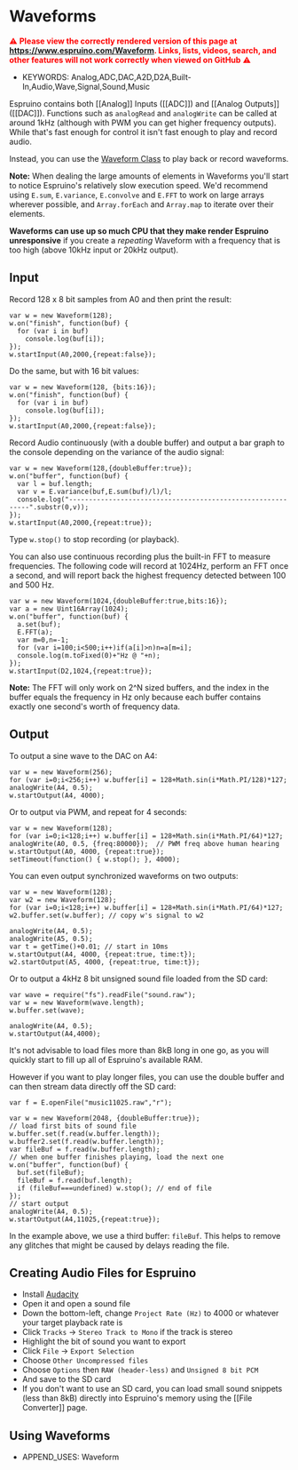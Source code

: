 <!--- Copyright (c) 2013 Gordon Williams, Pur3 Ltd. See the file LICENSE for copying permission. -->
Waveforms
========

<span style="color:red">:warning: **Please view the correctly rendered version of this page at https://www.espruino.com/Waveform. Links, lists, videos, search, and other features will not work correctly when viewed on GitHub** :warning:</span>

* KEYWORDS: Analog,ADC,DAC,A2D,D2A,Built-In,Audio,Wave,Signal,Sound,Music

Espruino contains both [[Analog]] Inputs ([[ADC]]) and [[Analog Outputs]] ([[DAC]]). Functions such as `analogRead` and `analogWrite` can be called at around 1kHz (although with PWM you can get higher frequency outputs). While that's fast enough for control it isn't fast enough to play and record audio.

Instead, you can use the [Waveform Class](/Reference#Waveform) to play back or record waveforms.

**Note:** When dealing the large amounts of elements in Waveforms you'll start to notice Espruino's relatively slow execution speed. We'd recommend using `E.sum`, `E.variance`, `E.convolve` and `E.FFT` to work on large arrays wherever possible, and `Array.forEach` and `Array.map` to iterate over their elements.

**Waveforms can use up so much CPU that they make render Espruino unresponsive** if you create a *repeating* Waveform with a frequency that is too high (above 10kHz input or 20kHz output).


Input
-----

Record 128 x 8 bit samples from A0 and then print the result:

```
var w = new Waveform(128);
w.on("finish", function(buf) {
  for (var i in buf)
    console.log(buf[i]);
});
w.startInput(A0,2000,{repeat:false});
```

Do the same, but with 16 bit values:

```
var w = new Waveform(128, {bits:16});
w.on("finish", function(buf) {
  for (var i in buf)
    console.log(buf[i]);
});
w.startInput(A0,2000,{repeat:false});
```


Record Audio continuously (with a double buffer) and output a bar graph to the console depending on the variance of the audio signal:

```
var w = new Waveform(128,{doubleBuffer:true});
w.on("buffer", function(buf) {
  var l = buf.length;
  var v = E.variance(buf,E.sum(buf)/l)/l;
  console.log("------------------------------------------------------------".substr(0,v));
});
w.startInput(A0,2000,{repeat:true});
```

Type `w.stop()` to stop recording (or playback).

You can also use continuous recording plus the built-in FFT to
measure frequencies. The following code will record at 1024Hz,
perform an FFT once a second, and will report back the highest
frequency detected between 100 and 500 Hz.

```
var w = new Waveform(1024,{doubleBuffer:true,bits:16});
var a = new Uint16Array(1024);
w.on("buffer", function(buf) {
  a.set(buf);
  E.FFT(a);
  var m=0,n=-1;
  for (var i=100;i<500;i++)if(a[i]>n)n=a[m=i];
  console.log(m.toFixed(0)+"Hz @ "+n);
});
w.startInput(D2,1024,{repeat:true});
```

**Note:** The FFT will only work on 2^N sized buffers, and the index in
the buffer equals the frequency in Hz only because each buffer contains
exactly one second's worth of frequency data.


Output
-----

To output a sine wave to the DAC on A4:

```
var w = new Waveform(256);
for (var i=0;i<256;i++) w.buffer[i] = 128+Math.sin(i*Math.PI/128)*127;
analogWrite(A4, 0.5);
w.startOutput(A4, 4000);
```

Or to output via PWM, and repeat for 4 seconds:

```
var w = new Waveform(128);
for (var i=0;i<128;i++) w.buffer[i] = 128+Math.sin(i*Math.PI/64)*127;
analogWrite(A0, 0.5, {freq:80000});  // PWM freq above human hearing
w.startOutput(A0, 4000, {repeat:true});
setTimeout(function() { w.stop(); }, 4000);
```

You can even output synchronized waveforms on two outputs:

```
var w = new Waveform(128);
var w2 = new Waveform(128);
for (var i=0;i<128;i++) w.buffer[i] = 128+Math.sin(i*Math.PI/64)*127;
w2.buffer.set(w.buffer); // copy w's signal to w2

analogWrite(A4, 0.5);
analogWrite(A5, 0.5);
var t = getTime()+0.01; // start in 10ms
w.startOutput(A4, 4000, {repeat:true, time:t});
w2.startOutput(A5, 4000, {repeat:true, time:t});
```

Or to output a 4kHz 8 bit unsigned sound file loaded from the SD card:

```
var wave = require("fs").readFile("sound.raw");
var w = new Waveform(wave.length);
w.buffer.set(wave);

analogWrite(A4, 0.5);
w.startOutput(A4,4000);
```

It's not advisable to load files more than 8kB long in one go, as you will quickly start to fill up all of Espruino's available RAM.

However if you want to play longer files, you can use the double buffer and can then stream data directly off the SD card:

```
var f = E.openFile("music11025.raw","r");

var w = new Waveform(2048, {doubleBuffer:true});
// load first bits of sound file
w.buffer.set(f.read(w.buffer.length));
w.buffer2.set(f.read(w.buffer.length));
var fileBuf = f.read(w.buffer.length);
// when one buffer finishes playing, load the next one
w.on("buffer", function(buf) {
  buf.set(fileBuf);
  fileBuf = f.read(buf.length);
  if (fileBuf===undefined) w.stop(); // end of file
});
// start output
analogWrite(A4, 0.5);
w.startOutput(A4,11025,{repeat:true});
```

In the example above, we use a third buffer: `fileBuf`. This helps to remove any glitches that might be caused by delays reading the file.


Creating Audio Files for Espruino
---------------------------------

* Install [Audacity](http://audacity.sourceforge.net/)
* Open it and open a sound file
* Down the bottom-left, change `Project Rate (Hz)` to 4000 or whatever your target playback rate is
* Click `Tracks` -> `Stereo Track to Mono` if the track is stereo
* Highlight the bit of sound you want to export
* Click `File` -> `Export Selection`
* Choose `Other Uncompressed files`
* Choose `Options` then `RAW (header-less)` and `Unsigned 8 bit PCM`
* And save to the SD card
* If you don't want to use an SD card, you can load small sound snippets (less than 8kB) directly into Espruino's memory using the [[File Converter]] page.

Using Waveforms
--------------

* APPEND_USES: Waveform
